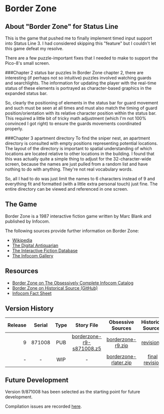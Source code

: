 # Border Zone

## About "Border Zone" for Status Line
This is the game that pushed me to finally implement timed input support into Status Line 3. I had considered skipping this "feature" but I couldn't let this game defeat my resolve.

There are a few puzzle-important fixes that I needed to make to support the Pico-8's small screen.

###Chapter 2 status bar puzzles
In Border Zone chapter 2, there are interesting (if perhaps not so intuitive) puzzles involved watching guards and searchlights. The information for updating the player with the real-time status of these elements is portrayed as character-based graphics in the expanded status bar.

So, clearly the positioning of elements in the status bar for guard movement and such must be seen at all times and must also match the timing of guard position/orientation with its relative character position within the status bar. This required a little bit of tricky math adjustment (which I'm not 100% convinced I got right) to ensure the guards movements coordinated properly.

###Chapter 3 apartment directory
To find the sniper nest, an apartment directory is consulted with empty positions representing potential locations. The layout of the directory is important to spatial understanding of which locations are located relative to other locations in the building. I found that this was actually quite a simple thing to adjust for the 32-character-wide screen, because the names are just pulled from a random list and have nothing to do with anything. They're not real vocabulary words.

So, all I had to do was just limit the names to 6 characters instead of 9 and everything fit and formatted (with a little extra personal touch) just fine. The entire directory can be viewed and referenced in one screen.

## The Game

Border Zone is a 1987 interactive fiction game written by Marc Blank and published by Infocom.

The following sources provide further information on Border Zone:

* [Wikipedia](https://en.wikipedia.org/wiki/Border_Zone_(video_game))
* [The Digital Antiquarian](https://www.filfre.net/2015/11/border-zone/)
* [The Interactive Fiction Database](https://ifdb.tads.org/viewgame?id=7epwz167lgruvm0u)
* [The Infocom Gallery](https://gallery.guetech.org/borderzone/borderzone.html)

## Resources

* [Border Zone on The Obsessively Complete Infocom Catalog](https://eblong.com/infocom/#borderzone)
* [Border Zone on Historical Source (GitHub)](https://github.com/historicalsource/borderzone)
* [Infocom Fact Sheet](http://pdd.if-legends.org/infocom/fact-sheet.txt)

## Version History

| Release | Serial | Type | Story File                   | Obsessive Sources       | Historical Sources |
| -------:|:------:|:----:|:----------------------------:|:-----------------------:|:------------------:|
|       9 | 871008 |  PUB |   [borderzone-r9-s871008.z5] |     [borderzone-r9.zip] |       [revision 9] |
|       - |      - |  WIP |                            - | [borderzone-rlater.zip] |   [final revision] |

[borderzone-r9-s871008.z5]: https://eblong.com/infocom/gamefiles/borderzone-r9-s871008.z5
[borderzone-r9.zip]: https://eblong.com/infocom/sources/borderzone-r9.zip
[revision 9]: https://github.com/historicalsource/borderzone/tree/ecea3862ce7343f8657d0622fd2c90b1fcabc26e

[borderzone-rlater.zip]: https://eblong.com/infocom/sources/borderzone-rlater.zip
[final revision]: https://github.com/historicalsource/borderzone/tree/5f76303d575cf4917ee544c5ba5c57cafcb48879

## Future Development

Version 9/871008 has been selected as the starting point for future development.

Compilation issues are recorded [here](https://github.com/the-infocom-files/borderzone/issues/2).

